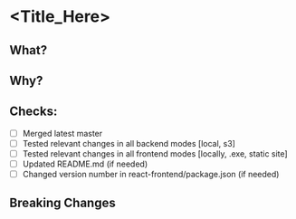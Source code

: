 # <Title_Here>
## What?
## Why?
## Checks:
- [ ] Merged latest master
- [ ] Tested relevant changes in all backend modes [local, s3]
- [ ] Tested relevant changes in all frontend modes [locally, .exe, static site]
- [ ] Updated README.md (if needed)
- [ ] Changed version number in react-frontend/package.json (if needed)
## Breaking Changes
